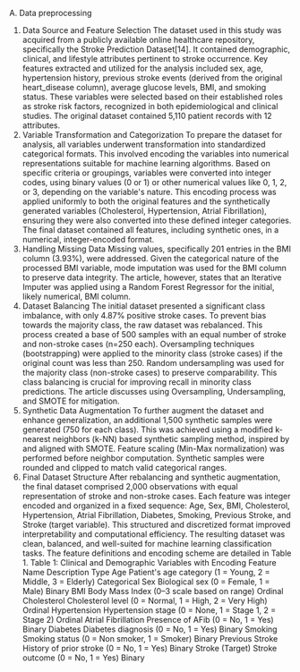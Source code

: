 A. Data preprocessing
1.	Data Source and Feature Selection
The dataset used in this study was acquired from a publicly available online healthcare repository, specifically the Stroke Prediction Dataset[14]. It contained demographic, clinical, and lifestyle attributes pertinent to stroke occurrence. Key features extracted and utilized for the analysis included sex, age, hypertension history, previous stroke events (derived from the original heart_disease column), average glucose levels, BMI, and smoking status. These variables were selected based on their established roles as stroke risk factors, recognized in both epidemiological and clinical studies. The original dataset contained 5,110 patient records with 12 attributes.
2. Variable Transformation and Categorization
To prepare the dataset for analysis, all variables underwent transformation into standardized categorical formats. This involved encoding the variables into numerical representations suitable for machine learning algorithms. Based on specific criteria or groupings, variables were converted into integer codes, using binary values (0 or 1) or other numerical values like 0, 1, 2, or 3, depending on the variable's nature. This encoding process was applied uniformly to both the original features and the synthetically generated variables (Cholesterol, Hypertension, Atrial Fibrillation), ensuring they were also converted into these defined integer categories. The final dataset contained all features, including synthetic ones, in a numerical, integer-encoded format.
3. Handling Missing Data
Missing values, specifically 201 entries in the BMI column (3.93%), were addressed. Given the categorical nature of the processed BMI variable, mode imputation was used for the BMI column to preserve data integrity. The article, however, states that an Iterative Imputer was applied using a Random Forest Regressor for the initial, likely numerical, BMI column.
4. Dataset Balancing
The initial dataset presented a significant class imbalance, with only 4.87% positive stroke cases. To prevent bias towards the majority class, the raw dataset was rebalanced. This process created a base of 500 samples with an equal number of stroke and non-stroke cases (n=250 each). Oversampling techniques (bootstrapping) were applied to the minority class (stroke cases) if the original count was less than 250. Random undersampling was used for the majority class (non-stroke cases) to preserve comparability. This class balancing is crucial for improving recall in minority class predictions. The article discusses using Oversampling, Undersampling, and SMOTE for mitigation.
5. Synthetic Data Augmentation
To further augment the dataset and enhance generalization, an additional 1,500 synthetic samples were generated (750 for each class). This was achieved using a modified k-nearest neighbors (k-NN) based synthetic sampling method, inspired by and aligned with SMOTE. Feature scaling (Min-Max normalization) was performed before neighbor computation. Synthetic samples were rounded and clipped to match valid categorical ranges.
6. Final Dataset Structure
After rebalancing and synthetic augmentation, the final dataset comprised 2,000 observations with equal representation of stroke and non-stroke cases. Each feature was integer encoded and organized in a fixed sequence: Age, Sex, BMI, Cholesterol, Hypertension, Atrial Fibrillation, Diabetes, Smoking, Previous Stroke, and Stroke (target variable). This structured and discretized format improved interpretability and computational efficiency. The resulting dataset was clean, balanced, and well-suited for machine learning classification tasks. The feature definitions and encoding scheme are detailed in Table 1.
Table 1: Clinical and Demographic Variables with Encoding
Feature Name	Description	Type
Age	Patient's age category (1 = Young, 2 = Middle, 3 = Elderly)	Categorical
Sex	Biological sex (0 = Female, 1 = Male)	Binary
BMI	Body Mass Index (0–3 scale based on range)	Ordinal
Cholesterol	Cholesterol level (0 = Normal, 1 = High, 2 = Very High)	Ordinal
Hypertension	Hypertension stage (0 = None, 1 = Stage 1, 2 = Stage 2)	Ordinal
Atrial Fibrillation	Presence of AFib (0 = No, 1 = Yes)	Binary
Diabetes	Diabetes diagnosis (0 = No, 1 = Yes)	Binary
Smoking	Smoking status (0 = Non smoker, 1 = Smoker)	Binary
Previous Stroke	History of prior stroke (0 = No, 1 = Yes)	Binary
Stroke (Target)	Stroke outcome (0 = No, 1 = Yes)	Binary

